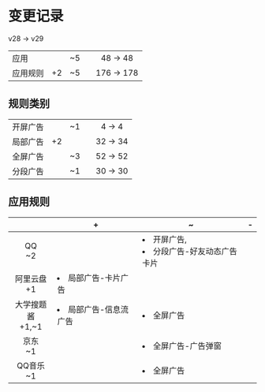 # 变更记录

v28 -> v29

||||||
|-|:-:|:-:|:-:|:-:|
|应用||~5||48 -> 48|
|应用规则|+2|~5||176 -> 178|

## 规则类别

||||||
|-|:-:|:-:|:-:|:-:|
|开屏广告||~1||4 -> 4|
|局部广告|+2|||32 -> 34|
|全屏广告||~3||52 -> 52|
|分段广告||~1||30 -> 30|

## 应用规则

||+|~|-|
|:-:|-|-|-|
|QQ<br>~2||<li>开屏广告,<li>分段广告-好友动态广告卡片||
|阿里云盘<br>+1|<li>局部广告-卡片广告|||
|大学搜题酱<br>+1,~1|<li>局部广告-信息流广告|<li>全屏广告||
|京东<br>~1||<li>全屏广告-广告弹窗||
|QQ音乐<br>~1||<li>全屏广告||
